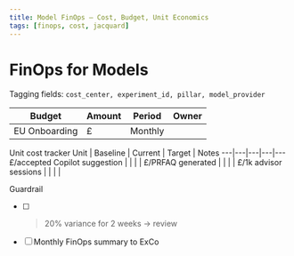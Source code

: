 ```yaml
---
title: Model FinOps — Cost, Budget, Unit Economics
tags: [finops, cost, jacquard]
---
```


# FinOps for Models

Tagging fields: `cost_center, experiment_id, pillar, model_provider`

Budget | Amount | Period | Owner
---|---|---|---
EU Onboarding | £ | Monthly | 

Unit cost tracker
Unit | Baseline | Current | Target | Notes
---|---|---|---|---
£/accepted Copilot suggestion |  |  |  | 
£/PRFAQ generated |  |  |  | 
£/1k advisor sessions |  |  |  | 

Guardrail
- [ ] >20% variance for 2 weeks → review
- [ ] Monthly FinOps summary to ExCo
